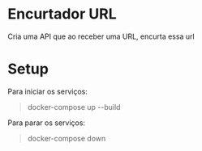 # Encurtador URL

Cria uma API que ao receber uma URL, encurta essa url

# Setup

Para iniciar os serviços:

> docker-compose up --build

Para parar os serviços:

> docker-compose down
